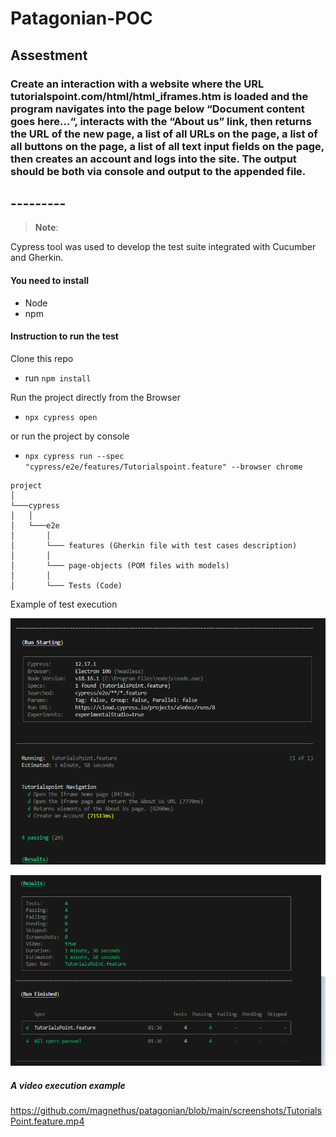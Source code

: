 #   Patagonian-POC
 

## Assestment
### Create an interaction with a website where the URL tutorialspoint.com/html/html_iframes.htm is loaded and the program navigates into the page below “Document content goes here…“, interacts with the “About us” link, then returns the URL of the new page, a list of all URLs on the page, a list of all buttons on the page, a list of all text input fields on the page, then creates an account and logs into the site. The output should be both via console and output to the appended file.

 
## ---------

> **Note**:
 
Cypress tool was used to develop the test suite integrated with Cucumber and Gherkin.


#### You need to install

* Node
* npm


#### Instruction to run the test

Clone this repo
+ run `npm install`


Run the project directly from the Browser

+ `npx cypress open`

or run the project by console

+ `npx cypress run --spec "cypress/e2e/features/Tutorialspoint.feature" --browser chrome`




```
project  
│
└───cypress
│   │
│   └───e2e
│       │
│       └─── features (Gherkin file with test cases description)
│       │
│       └─── page-objects (POM files with models)
│       │
│       └─── Tests (Code)

```


Example of test execution

![image](./screenshots/Patagonian1.png)

![image](./screenshots/Patagonian2.png)

##### A video execution example

 https://github.com/magnethus/patagonian/blob/main/screenshots/TutorialsPoint.feature.mp4
